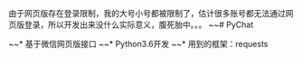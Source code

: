 由于网页版存在登录限制，我的大号小号都被限制了，估计很多账号都无法通过网页版登录，所以开发出来没什么实际意义，腹死胎中。。。
~~# PyChat

~~* 基于微信网页版接口
~~* Python3.6开发
~~* 用到的框架：requests
